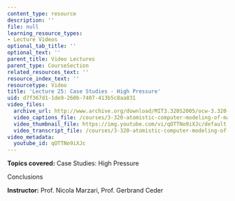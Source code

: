 ```yaml
---
content_type: resource
description: ''
file: null
learning_resource_types:
- Lecture Videos
optional_tab_title: ''
optional_text: ''
parent_title: Video Lectures
parent_type: CourseSection
related_resources_text: ''
resource_index_text: ''
resourcetype: Video
title: 'Lecture 25: Case Studies - High Pressure'
uid: d7f367d1-1de9-260b-7407-413b5c8aa831
video_files:
  archive_url: http://www.archive.org/download/MIT3.320S2005/ocw-3.320-lec-19-10may05-220k.mp4
  video_captions_file: /courses/3-320-atomistic-computer-modeling-of-materials-sma-5107-spring-2005/32206e7a0ddd5f51abebe257c6d24427_qOTTNo9iXJc.vtt
  video_thumbnail_file: https://img.youtube.com/vi/qOTTNo9iXJc/default.jpg
  video_transcript_file: /courses/3-320-atomistic-computer-modeling-of-materials-sma-5107-spring-2005/0a9e7238e89977b7470257584ea8ee8f_qOTTNo9iXJc.pdf
video_metadata:
  youtube_id: qOTTNo9iXJc
---
```


**Topics covered:** Case Studies: High Pressure

Conclusions

**Instructor:** Prof. Nicola Marzari, Prof. Gerbrand Ceder